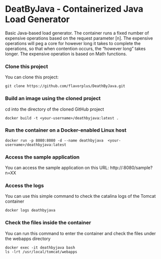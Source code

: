 DeatByJava - Containerized Java Load Generator
===========================

Basic Java-based load generator. The container runs a fixed number of expensive operations based on the request parameter [n]. The expensive operations will peg a core for however long it takes to complete the operations, so that when contention occurs, the “however long” takes longer. The expensive operation is based on Math functions.

### Clone this project

You can clone this project:
~~~~~~~~~~~~~~~~~~~~~~~~~~~~~~~~~~~~~~~~~~~~~~~~~~~~~~~~~~~~~~~~~~~~~~~~~~~~~~~~
git clone https://github.com/flavorplus/DeathByJava.git
~~~~~~~~~~~~~~~~~~~~~~~~~~~~~~~~~~~~~~~~~~~~~~~~~~~~~~~~~~~~~~~~~~~~~~~~~~~~~~~~

### Build an image using the cloned project

cd into the directory of the cloned GitHub project

~~~~~~~~~~~~~~~~~~~~~~~~~~~~~~~~~~~~~~~~~~~~~~~~~~~~~~~~~~~~~~~~~~~~~~~~~~~~~~~~
docker build -t <your-username>/deathbyjava:latest .
~~~~~~~~~~~~~~~~~~~~~~~~~~~~~~~~~~~~~~~~~~~~~~~~~~~~~~~~~~~~~~~~~~~~~~~~~~~~~~~~


### Run the container on a Docker-enabled Linux host

~~~~~~~~~~~~~~~~~~~~~~~~~~~~~~~~~~~~~~~~~~~~~~~~~~~~~~~~~~~~~~~~~~~~~~~~~~~~~~~~
docker run -p 8080:8080 -d --name deathbyjava  <your-username>/deathbyjava:latest
~~~~~~~~~~~~~~~~~~~~~~~~~~~~~~~~~~~~~~~~~~~~~~~~~~~~~~~~~~~~~~~~~~~~~~~~~~~~~~~~

### Access the sample application

You can access the sample application on this URL:
http://<host-ip>:8080/sample?n=XX

### Access the logs

You can use this simple command to check the catalina logs of the Tomcat container

~~~~~~~~~~~~~~~~~~~~~~~~~~~~~~~~~~~~~~~~~~~~~~~~~~~~~~~~~~~~~~~~~~~~~~~~~~~~~~~~
docker logs deathbyjava
~~~~~~~~~~~~~~~~~~~~~~~~~~~~~~~~~~~~~~~~~~~~~~~~~~~~~~~~~~~~~~~~~~~~~~~~~~~~~~~~

### Check the files inside the container

You can run this command to enter the container and check the files under the webapps directory

~~~~~~~~~~~~~~~~~~~~~~~~~~~~~~~~~~~~~~~~~~~~~~~~~~~~~~~~~~~~~~~~~~~~~~~~~~~~~~~~
docker exec -it deathbyjava bash
ls -lrt /usr/local/tomcat/webapps
~~~~~~~~~~~~~~~~~~~~~~~~~~~~~~~~~~~~~~~~~~~~~~~~~~~~~~~~~~~~~~~~~~~~~~~~~~~~~~~~
